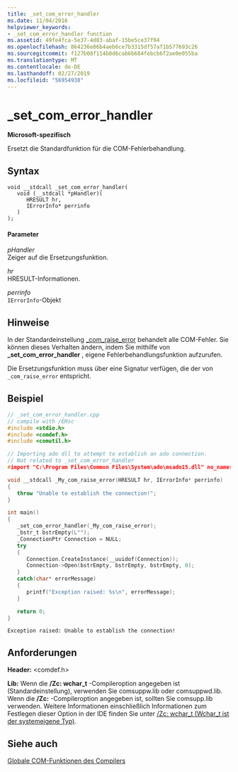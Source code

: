 ```yaml
---
title: _set_com_error_handler
ms.date: 11/04/2016
helpviewer_keywords:
- _set_com_error_handler function
ms.assetid: 49fe4fca-5e37-4d83-abaf-15be5ce37f94
ms.openlocfilehash: 864236e86b4aeb6ce7b3315df57af1b577693c26
ms.sourcegitcommit: f127b08f114b8d6cab6b684febcb6f2ae0e055ba
ms.translationtype: MT
ms.contentlocale: de-DE
ms.lasthandoff: 02/27/2019
ms.locfileid: "56954938"
---
```

# <a name="setcomerrorhandler"></a>_set_com_error_handler

**Microsoft-spezifisch**

Ersetzt die Standardfunktion für die COM-Fehlerbehandlung.

## <a name="syntax"></a>Syntax

```
void __stdcall _set_com_error_handler(
   void (__stdcall *pHandler)(
      HRESULT hr,
      IErrorInfo* perrinfo
   )
);
```

#### <a name="parameters"></a>Parameter

*pHandler*<br/>
Zeiger auf die Ersetzungsfunktion.

*hr*<br/>
HRESULT-Informationen.

*perrinfo*<br/>
`IErrorInfo`-Objekt

## <a name="remarks"></a>Hinweise

In der Standardeinstellung [_com_raise_error](../cpp/com-raise-error.md) behandelt alle COM-Fehler. Sie können dieses Verhalten ändern, indem Sie mithilfe von **_set_com_error_handler** , eigene Fehlerbehandlungsfunktion aufzurufen.

Die Ersetzungsfunktion muss über eine Signatur verfügen, die der von `_com_raise_error` entspricht.

## <a name="example"></a>Beispiel

```cpp
// _set_com_error_handler.cpp
// compile with /EHsc
#include <stdio.h>
#include <comdef.h>
#include <comutil.h>

// Importing ado dll to attempt to establish an ado connection.
// Not related to _set_com_error_handler
#import "C:\Program Files\Common Files\System\ado\msado15.dll" no_namespace rename("EOF", "adoEOF")

void __stdcall _My_com_raise_error(HRESULT hr, IErrorInfo* perrinfo)
{
   throw "Unable to establish the connection!";
}

int main()
{
   _set_com_error_handler(_My_com_raise_error);
   _bstr_t bstrEmpty(L"");
   _ConnectionPtr Connection = NULL;
   try
   {
      Connection.CreateInstance(__uuidof(Connection));
      Connection->Open(bstrEmpty, bstrEmpty, bstrEmpty, 0);
   }
   catch(char* errorMessage)
   {
      printf("Exception raised: %s\n", errorMessage);
   }

   return 0;
}
```

```Output
Exception raised: Unable to establish the connection!
```

## <a name="requirements"></a>Anforderungen

**Header:** \<comdef.h>

**Lib:** Wenn die **/Zc: wchar_t** -Compileroption angegeben ist (Standardeinstellung), verwenden Sie comsuppw.lib oder comsuppwd.lib. Wenn die **/Zc:** -Compileroption angegeben ist, sollten Sie comsupp.lib verwenden. Weitere Informationen einschließlich Informationen zum Festlegen dieser Option in der IDE finden Sie unter [/Zc: wchar_t (Wchar_t ist der systemeigene Typ)](../build/reference/zc-wchar-t-wchar-t-is-native-type.md).

## <a name="see-also"></a>Siehe auch

[Globale COM-Funktionen des Compilers](../cpp/compiler-com-global-functions.md)
